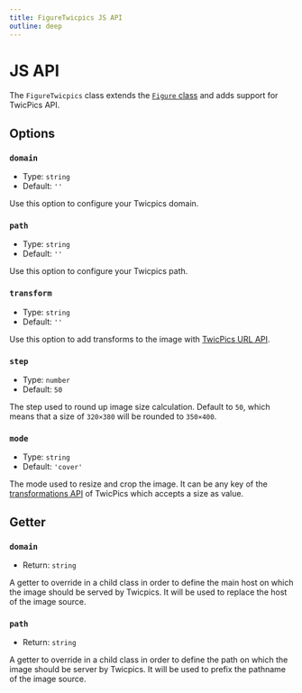 ```yaml
---
title: FigureTwicpics JS API
outline: deep
---
```


# JS API

The `FigureTwicpics` class extends the [`Figure` class](/atoms/Figure/js-api.html) and adds support for TwicPics API.

## Options

### `domain`

- Type: `string`
- Default: `''`

Use this option to configure your Twicpics domain.

### `path`

- Type: `string`
- Default: `''`

Use this option to configure your Twicpics path.

### `transform`

- Type: `string`
- Default: `''`

Use this option to add transforms to the image with [TwicPics URL API](https://www.twicpics.com/docs/api/basics).

### `step`

- Type: `number`
- Default: `50`

The step used to round up image size calculation. Default to `50`, which means that a size of `320×380` will be rounded to `350×400`.

### `mode`

- Type: `string`
- Default: `'cover'`

The mode used to resize and crop the image. It can be any key of the [transformations API](https://www.twicpics.com/docs/api/transformations) of TwicPics which accepts a size as value.

## Getter

### `domain`

- Return: `string`

A getter to override in a child class in order to define the main host on which the image should be served by Twicpics. It will be used to replace the host of the image source.

### `path`

- Return: `string`

A getter to override in a child class in order to define the path on which the image should be server by Twicpics. It will be used to prefix the pathname of the image source.
